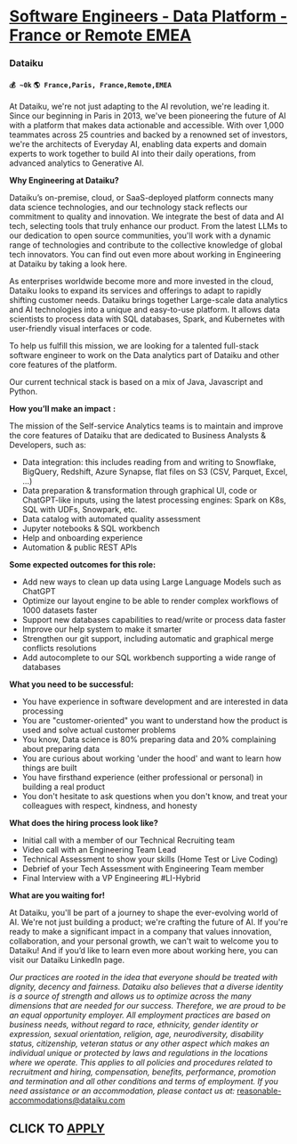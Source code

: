 # [Software Engineers - Data Platform - France or Remote EMEA](https://www.remotewlb.com/apply/software-engineers-data-platform-france-or-remote-emea-52038)  
### Dataiku  
#### `💰 ~0k` `🌎 France,Paris, France,Remote,EMEA`  

At Dataiku, we're not just adapting to the AI revolution, we're leading it. Since our beginning in Paris in 2013, we've been pioneering the future of AI with a platform that makes data actionable and accessible. With over 1,000 teammates across 25 countries and backed by a renowned set of investors, we're the architects of Everyday AI, enabling data experts and domain experts to work together to build AI into their daily operations, from advanced analytics to Generative AI.

**Why Engineering at Dataiku?**

Dataiku’s on-premise, cloud, or SaaS-deployed platform connects many data science technologies, and our technology stack reflects our commitment to quality and innovation. We integrate the best of data and AI tech, selecting tools that truly enhance our product. From the latest LLMs to our dedication to open source communities, you'll work with a dynamic range of technologies and contribute to the collective knowledge of global tech innovators. You can find out even more about working in Engineering at Dataiku by taking a look here.

As enterprises worldwide become more and more invested in the cloud, Dataiku looks to expand its services and offerings to adapt to rapidly shifting customer needs. Dataiku brings together Large-scale data analytics and AI technologies into a unique and easy-to-use platform. It allows data scientists to process data with SQL databases, Spark, and Kubernetes with user-friendly visual interfaces or code.

To help us fulfill this mission, we are looking for a talented full-stack software engineer to work on the Data analytics part of Dataiku and other core features of the platform.

Our current technical stack is based on a mix of Java, Javascript and Python.

**How you’ll make an impact** **:**

The mission of the Self-service Analytics teams is to maintain and improve the core features of Dataiku that are dedicated to Business Analysts & Developers, such as:

  * Data integration: this includes reading from and writing to Snowflake, BigQuery, Redshift, Azure Synapse, flat files on S3 (CSV, Parquet, Excel, …)
  * Data preparation & transformation through graphical UI, code or ChatGPT-like inputs, using the latest processing engines: Spark on K8s, SQL with UDFs, Snowpark, etc.
  * Data catalog with automated quality assessment
  * Jupyter notebooks & SQL workbench
  * Help and onboarding experience
  * Automation & public REST APIs

**Some expected outcomes for this role:**

  * Add new ways to clean up data using Large Language Models such as ChatGPT
  * Optimize our layout engine to be able to render complex workflows of 1000 datasets faster
  * Support new databases capabilities to read/write or process data faster
  * Improve our help system to make it smarter
  * Strengthen our git support, including automatic and graphical merge conflicts resolutions
  * Add autocomplete to our SQL workbench supporting a wide range of databases

**What you need to be successful:**

  * You have experience in software development and are interested in data processing
  * You are "customer-oriented" you want to understand how the product is used and solve actual customer problems
  * You know, Data science is 80% preparing data and 20% complaining about preparing data
  * You are curious about working 'under the hood' and want to learn how things are built
  * You have firsthand experience (either professional or personal) in building a real product
  * You don't hesitate to ask questions when you don't know, and treat your colleagues with respect, kindness, and honesty

**What does the hiring process look like?**

  * Initial call with a member of our Technical Recruiting team
  * Video call with an Engineering Team Lead
  * Technical Assessment to show your skills (Home Test or Live Coding)
  * Debrief of your Tech Assessment with Engineering Team member
  * Final Interview with a VP Engineering #LI-Hybrid

**What are you waiting for!**

At Dataiku, you'll be part of a journey to shape the ever-evolving world of AI. We're not just building a product; we're crafting the future of AI. If you're ready to make a significant impact in a company that values innovation, collaboration, and your personal growth, we can't wait to welcome you to Dataiku! And if you’d like to learn even more about working here, you can visit our Dataiku LinkedIn page.

_Our practices are rooted in the idea that everyone should be treated with dignity, decency and fairness. Dataiku also believes that a diverse identity is a source of strength and allows us to optimize across the many dimensions that are needed for our success. Therefore, we are proud to be an equal opportunity employer. All employment practices are based on business needs, without regard to race, ethnicity, gender identity or expression, sexual orientation, religion, age, neurodiversity, disability status, citizenship, veteran status or any other aspect which makes an individual unique or protected by laws and regulations in the locations where we operate. This applies to all policies and procedures related to recruitment and hiring, compensation, benefits, performance, promotion and termination and all other conditions and terms of employment. If you need assistance or an accommodation, please contact us at:_ reasonable-accommodations@dataiku.com

  
## CLICK TO [APPLY](https://www.remotewlb.com/apply/software-engineers-data-platform-france-or-remote-emea-52038)

